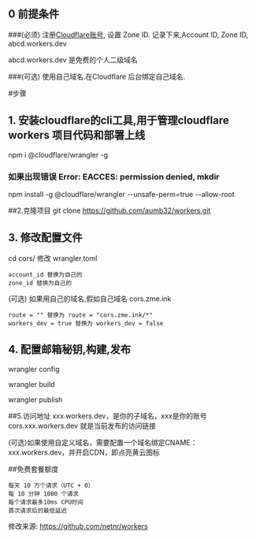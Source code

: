 
## 0 前提条件

###(必须) 注册[Cloudflare账号](https://dash.cloudflare.com/sign-up "Cloudflare账号"), 设置 Zone ID. 记录下来,Account ID,  Zone ID,  abcd.workers.dev

abcd.workers.dev 是免费的个人二级域名

###(可选) 使用自己域名.在Cloudflare 后台绑定自己域名.

#步骤
## 1. 安装cloudflare的cli工具,用于管理cloudflare workers 项目代码和部署上线
npm i @cloudflare/wrangler -g
### 如果出现错误 Error: EACCES: permission denied, mkdir
npm install -g @cloudflare/wrangler --unsafe-perm=true --allow-root

##2.克隆项目
git clone https://github.com/aumb32/workers.git

## 3. 修改配置文件
cd cors/
修改 wrangler.toml

	account_id 替换为自己的
	zone_id 替换为自己的

(可选) 如果用自己的域名,假如自己域名 cors.zme.ink

	route = "" 替换为 route = "cors.zme.ink/*"
	workers_dev = true 替换为 workers_dev = false

## 4. 配置邮箱秘钥,构建,发布
wrangler config

wrangler build

wrangler publish

##5.访问地址
xxx.workers.dev，是你的子域名，xxx是你的账号
cors.xxx.workers.dev 就是当前发布的访问链接

(可选)如果使用自定义域名，需要配置一个域名绑定CNAME：xxx.workers.dev，并开启CDN，即点亮黄云图标

##免费套餐额度

    每天 10 万个请求（UTC + 0）
    每 10 分钟 1000 个请求
    每个请求最多10ms CPU时间
    首次请求后的最低延迟






修改来源:
https://github.com/netnr/workers
